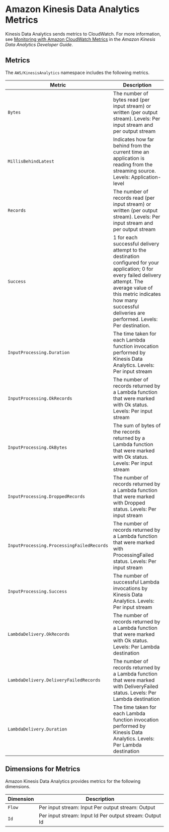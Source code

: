 # Amazon Kinesis Data Analytics Metrics<a name="aka-metricscollected"></a>

Kinesis Data Analytics sends metrics to CloudWatch\. For more information, see [Monitoring with Amazon CloudWatch Metrics](http://docs.aws.amazon.com/kinesisanalytics/latest/dev/monitoring-with-cloudwatch-metrics.html) in the *Amazon Kinesis Data Analytics Developer Guide*\.

## Metrics<a name="kinesis-analytics-metrics"></a>

The `AWS/KinesisAnalytics` namespace includes the following metrics\.


| Metric | Description | 
| --- | --- | 
|  `Bytes` | The number of bytes read \(per input stream\) or written \(per output stream\)\.  Levels: Per input stream and per output stream  | 
|  `MillisBehindLatest` |  Indicates how far behind from the current time an application is reading from the streaming source\. Levels: Application\-level  | 
|  `Records` | The number of records read \(per input stream\) or written \(per output stream\)\. Levels: Per input stream and per output stream  | 
|  `Success` | 1 for each successful delivery attempt to the destination configured for your application; 0 for every failed delivery attempt\. The average value of this metric indicates how many successful deliveries are performed\. Levels: Per destination\.  | 
|  `InputProcessing.Duration` |  The time taken for each Lambda function invocation performed by Kinesis Data Analytics\. Levels: Per input stream  | 
|  `InputProcessing.OkRecords ` |  The number of records returned by a Lambda function that were marked with Ok status\.  Levels: Per input stream  | 
|  `InputProcessing.OkBytes ` |  The sum of bytes of the records returned by a Lambda function that were marked with Ok status\. Levels: Per input stream  | 
|  `InputProcessing.DroppedRecords ` |  The number of records returned by a Lambda function that were marked with Dropped status\.  Levels: Per input stream  | 
|  `InputProcessing.ProcessingFailedRecords ` |  The number of records returned by a Lambda function that were marked with ProcessingFailed status\.  Levels: Per input stream  | 
|  `InputProcessing.Success` |  The number of successful Lambda invocations by Kinesis Data Analytics\. Levels: Per input stream  | 
|  `LambdaDelivery.OkRecords` |  The number of records returned by a Lambda function that were marked with Ok status\.  Levels: Per Lambda destination | 
|  `LambdaDelivery.DeliveryFailedRecords` |  The number of records returned by a Lambda function that were marked with DeliveryFailed status\.  Levels: Per Lambda destination | 
|  `LambdaDelivery.Duration` |  The time taken for each Lambda function invocation performed by Kinesis Data Analytics\. Levels: Per Lambda destination | 

## Dimensions for Metrics<a name="kinesis-analytics-metricdimensions"></a>

Amazon Kinesis Data Analytics provides metrics for the following dimensions\.


| Dimension | Description | 
| --- | --- | 
|  `Flow`  |  Per input stream: Input  Per output stream: Output  | 
|  `Id`  |  Per input stream: Input Id Per output stream: Output Id  | 